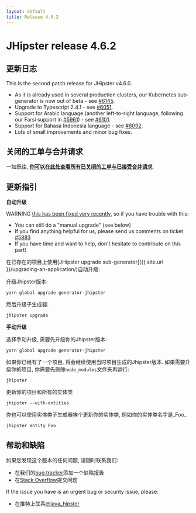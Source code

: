 ```yaml
---
layout: default
title: Release 4.6.2
---
```


JHipster release 4.6.2
==================

更新日志
----------

This is the second patch release for JHipster v4.6.0.

- As it is already used in several production clusters, our Kubernetes sub-generator is now out of beta - see [#6145](https://github.com/jhipster/generator-jhipster/pull/6145).
- Upgrade to Typescript 2.4.1 - see [#6051](https://github.com/jhipster/generator-jhipster/issues/6051).
- Support for Arabic language (another left-to-right language, following our Farsi support in [#5961](https://github.com/jhipster/generator-jhipster/pull/5961)) - see [#6101](https://github.com/jhipster/generator-jhipster/pull/6101).
- Support for Bahasa Indonesia language - see [#6092](https://github.com/jhipster/generator-jhipster/pull/6092).
- Lots of small improvements and minor bug fixes.

关闭的工单与合并请求
------------
一如既往, __[你可以在此处查看所有已关闭的工单与已接受合并请求](https://github.com/jhipster/generator-jhipster/issues?q=milestone%3A4.6.2+is%3Aclosed)__.

更新指引
------------

**自动升级**

WARNING [this has been fixed very recently](https://github.com/jhipster/generator-jhipster/pull/5966), so if you have trouble with this:

- You can still do a "manual upgrade" (see below)
- If you find anything helpful for us, please send us comments on ticket [#5883](https://github.com/jhipster/generator-jhipster/issues/5883)
- If you have time and want to help, don't hesitate to contribute on this part!

在已存在的项目上使用[JHipster upgrade sub-generator]({{ site.url }}/upgrading-an-application/)自动升级:

升级Jhipster版本:

```
yarn global upgrade generator-jhipster
```

然后升级子生成器:

```
jhipster upgrade
```

**手动升级**

选择手动升级, 需要先升级你的Jhipster版本:

```
yarn global upgrade generator-jhipster
```

如果你已经有了一个项目, 将会继续使用当时项目生成的Jhipster版本.
如果需要升级你的项目, 你需要先删除`node_modules`文件夹再运行:

```
jhipster
```

更新你的项目和所有的实体类

```
jhipster --with-entities
```

你也可以使用实体类子生成器挨个更新你的实体类, 例如你的实体类名字是_Foo_

```
jhipster entity Foo
```

帮助和缺陷
--------------

如果您发现这个版本的任何问题, 请随时联系我们:

- 在我们的[bug tracker](https://github.com/jhipster/generator-jhipster/issues?state=open)添加一个缺陷报告
- 在[Stack Overflow](http://stackoverflow.com/tags/jhipster/info)提交问题

If the issue you have is an urgent bug or security issue, please:

- 在推特上联系[@java_hipster](https://twitter.com/java_hipster)

